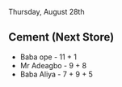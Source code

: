 Thursday, August 28th
## Cement (Next Store)
- Baba ope - 11 + 1
- Mr Adeagbo - 9 + 8
- Baba Aliya - 7 + 9 + 5